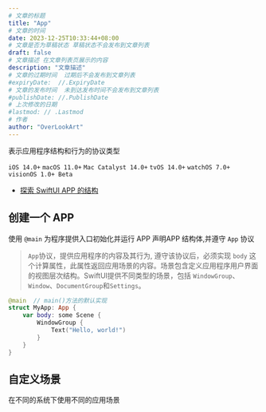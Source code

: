 ```yaml
---
# 文章的标题
title: "App"
# 文章的时间
date: 2023-12-25T10:33:44+08:00
# 文章是否为草稿状态 草稿状态不会发布到文章列表
draft: false
# 文章描述 在文章列表页展示的内容
description: "文章描述"
# 文章的过期时间  过期后不会发布到文章列表
#expiryDate:  //.ExpiryDate
# 文章的发布时间  未到达发布时间不会发布到文章列表
#publishDate: //.PublishDate
# 上次修改的日期
#lastmod: // .Lastmod
# 作者
author: "OverLookArt"
---
```


表示应用程序结构和行为的协议类型

`iOS 14.0+`  `macOS 11.0+` `Mac Catalyst 14.0+` `tvOS 14.0+` `watchOS 7.0+` `visionOS 1.0+ Beta`  

* [探索 SwiftUI APP 的结构](https://developer.apple.com/tutorials/swiftui-concepts/exploring-the-structure-of-a-swiftui-app)

## 创建一个 APP  

使用 `@main` 为程序提供入口初始化并运行 APP
声明APP 结构体,并遵守 `App` 协议

> `App`协议，提供应用程序的内容及其行为, 遵守该协议后，必须实现 `body` 这个计算属性，此属性返回应用场景的内容。场景包含定义应用程序用户界面的视图层次结构。SwiftUI提供不同类型的场景，包括 `WindowGroup`、`Window`、`DocumentGroup`和`Settings`。

``` swift
@main  // main()方法的默认实现
struct MyApp: App {
    var body: some Scene {
        WindowGroup {
            Text("Hello, world!")
        }
    }
}
```  

## 自定义场景  

在不同的系统下使用不同的应用场景  
